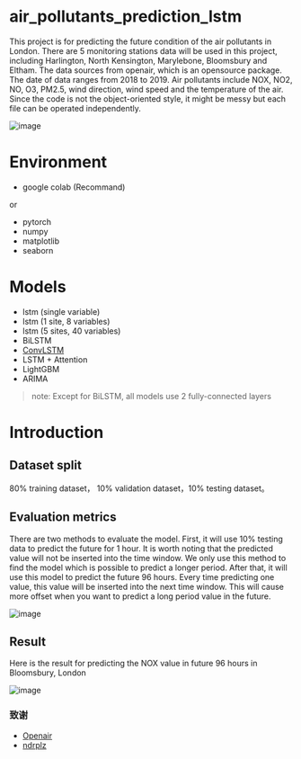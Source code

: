 # air_pollutants_prediction_lstm
This project is for predicting the future condition of the air pollutants in London. There are 5 monitoring stations data will be used in this project, including Harlington, North Kensington, Marylebone, Bloomsbury and Eltham. The data sources from openair, which is an opensource package. The date of data ranges from 2018 to 2019. Air pollutants include NOX, NO2, NO, O3, PM2.5, wind direction, wind speed and the temperature of the air. Since the code is not the object-oriented style, it might be messy but each file can be operated independently.


![image](https://github.com/RobinLuoNanjing/air_pollutants_prediction_lstm/blob/master/MD_pic/location.jpg)


# Environment
- google colab (Recommand)

or

- pytorch
- numpy
- matplotlib
- seaborn

# Models
- lstm (single variable)
- lstm (1 site, 8 variables)
- lstm (5 sites, 40 variables)
- BiLSTM 
- [ConvLSTM](https://github.com/RobinLuoNanjing/air_pollutants_prediction_lstm/blob/master/convlstm_multivar_sites.ipynb)
- LSTM + Attention
- LightGBM
- ARIMA

> note: Except for BiLSTM, all models use 2 fully-connected layers

# Introduction

## Dataset split
80% training dataset， 10% validation dataset，10% testing dataset。

## Evaluation metrics
There are two methods to evaluate the model. First, it will use 10% testing data to predict the future for 1 hour. It is worth noting that the predicted value will not be inserted into the time window. We only use this method to find the model which is possible to predict a longer period. After that, it will use this model to predict the future 96 hours. Every time predicting one value, this value will be inserted into the next time window. This will cause more offset when you want to predict a long period value in the future.


![image](https://github.com/RobinLuoNanjing/air_pollutants_prediction_lstm/blob/master/MD_pic/time_window.jpg)

## Result
Here is the result for predicting the NOX value in future 96 hours in Bloomsbury, London

![image](https://github.com/RobinLuoNanjing/air_pollutants_prediction_lstm/blob/master/MD_pic/results_nox.png)








































### 致谢
- [Openair](https://davidcarslaw.github.io/openair/)
- [ndrplz](https://github.com/ndrplz/ConvLSTM_pytorch)

